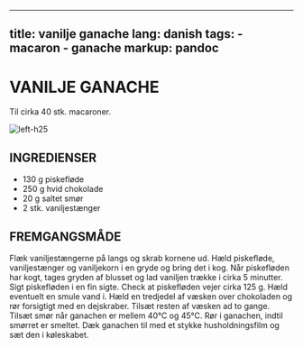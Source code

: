 
---
title: vanilje ganache
lang: danish
tags: 
    - macaron
    - ganache 
markup: pandoc
---

# VANILJE GANACHE

Til cirka 40 stk. macaroner.

![](/home/fred/.repo/traductions/recettes/images/macaron_vanille.jpg "left-h25")

## INGREDIENSER

- 130 g piskefløde
- 250 g hvid chokolade
- 20 g saltet smør
- 2 stk. vaniljestænger

## FREMGANGSMÅDE

Flæk vaniljestængerne på langs og skrab kornene ud.
Hæld piskefløde, vaniljestænger og vaniljekorn i en gryde og bring det i kog.
Når piskefløden har kogt, tages gryden af blusset og lad vaniljen trække i cirka 5 minutter.
Sigt piskefløden i en fin sigte.
Check at piskefløden vejer cirka 125 g.
Hæld eventuelt en smule vand i.
Hæld en tredjedel af væsken over chokoladen og rør forsigtigt med en dejskraber.
Tilsæt resten af væsken ad to gange.
Tilsæt smør når ganachen er mellem 40°C og 45°C.
Rør i ganachen, indtil smørret er smeltet.
Dæk ganachen til med et stykke husholdningsfilm og sæt den i køleskabet.

